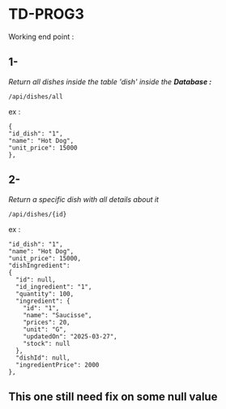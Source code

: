 # TD-PROG3

Working end point :


## 1-
 *Return all dishes inside the table 'dish' inside the **Database :***

    /api/dishes/all

ex :

    {
    "id_dish": "1",
    "name": "Hot Dog",
    "unit_price": 15000
    }, 

## 2-
*Return a specific dish with all details about it*
    
    /api/dishes/{id}

ex :

    "id_dish": "1",
    "name": "Hot Dog",
    "unit_price": 15000,
    "dishIngredient":
    {
      "id": null,
      "id_ingredient": "1",
      "quantity": 100,
      "ingredient": {
        "id": "1",
        "name": "Saucisse",
        "prices": 20,
        "unit": "G",
        "updatedOn": "2025-03-27",
        "stock": null
      },
      "dishId": null,
      "ingredientPrice": 2000
    },

## **This one still need fix on some null value**
    